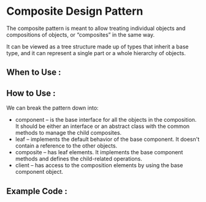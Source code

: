 # Composite Design Pattern

The composite pattern is meant to allow treating individual objects and compositions of objects, or “composites” in the same way. 

It can be viewed as a tree structure made up of types that inherit a base type, and it can represent a single part or a whole hierarchy of objects.

## When to Use :

## How to Use :
We can break the pattern down into:
- component – is the base interface for all the objects in the composition. It should be either an interface or an abstract class with the common methods to manage the child composites.
- leaf – implements the default behavior of the base component. It doesn't contain a reference to the other objects.
- composite – has leaf elements. It implements the base component methods and defines the child-related operations.
- client – has access to the composition elements by using the base component object.

## Example Code :
